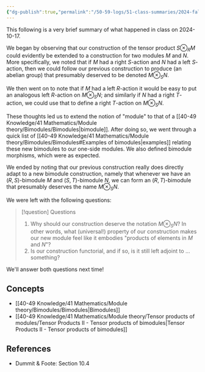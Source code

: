 ```yaml
---
{"dg-publish":true,"permalink":"/50-59-logs/51-class-summaries/2024-fall/math-561/2024-10/2024-10-17/","updated":"2024-10-17T15:48:37-07:00"}
---
```


This following is a very brief summary of what happened in class on 2024-10-17.

We began by observing that our construction of the tensor product $S\otimes_R M$ could evidently be extended to a construction for two modules $M$ and $N$. More specifically, we noted that if $M$ had a right $S$-action and $N$ had a left $S$-action, then we could follow our previous construction to produce (an abelian group) that presumably deserved to be denoted $M\otimes_S N$.

We then went on to note that if $M$ had a left $R$-action it would be easy to put an analogous left $R$-action on $M\otimes_S N$; and similarly if $N$ had a right $T$-action, we could use that to define a right $T$-action on $M\otimes_S N$.

These thoughts led us to extend the notion of "module" to that of a [[40-49 Knowledge/41 Mathematics/Module theory/Bimodules/Bimodules\|bimodule]]. After doing so, we went through a quick list of [[40-49 Knowledge/41 Mathematics/Module theory/Bimodules/Bimodules#Examples of bimodules\|examples]] relating these new bimodules to our one-side modules. We also defined bimodule morphisms, which were as expected.

We ended by noting that our previous construction really does directly adapt to a new bimodule construction, namely that whenever we have an $(R,S)$-bimodule $M$ and $(S,T)$-bimodule $N$, we can form an $(R,T)$-bimodule that presumably deserves the name $M\otimes_S N$.

We were left with the following questions:

> [!question] Questions
> 1. Why should our construction deserve the notation $M\otimes_S N$? In other words, what (universal!) property of our construction makes our new module feel like it embodies "products of elements in $M$ and $N$"?
> 2. Is our construction functorial, and if so, is it still left adjoint to ... something?

We'll answer both questions next time!
## Concepts

- [[40-49 Knowledge/41 Mathematics/Module theory/Bimodules/Bimodules\|Bimodules]]
- [[40-49 Knowledge/41 Mathematics/Module theory/Tensor products of modules/Tensor Products II - Tensor products of bimodules\|Tensor Products II - Tensor products of bimodules]]

## References

- Dummit & Foote: Section 10.4
